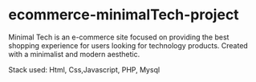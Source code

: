 # ecommerce-minimalTech-project

Minimal Tech is an e-commerce site focused on providing the best shopping experience for users looking for technology products. 
Created with a minimalist and modern aesthetic.

Stack used:
Html, Css,Javascript, PHP, Mysql
